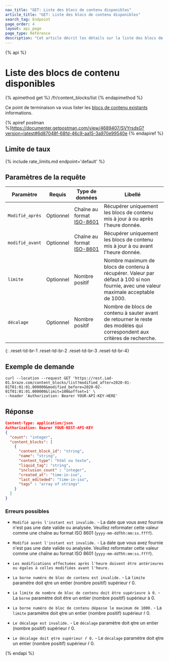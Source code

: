 ```yaml
---
nav_title: "GET: Liste des blocs de contenu disponibles"
article_title: "GET: Liste des blocs de contenu disponibles"
search_tag: Endpoint
page_order: 4
layout: api_page
page_type: Référence
description: "Cet article décrit les détails sur la liste des blocs de contenu disponibles Braze point de terminal."
---
```


{% api %}
# Liste des blocs de contenu disponibles
{% apimethod get %}
/fr/content_blocks/list
{% endapimethod %}

Ce point de terminaison va vous lister les [blocs de contenu existants]({{site.baseurl}}/user_guide/engagement_tools/templates_and_media/content_blocks/) informations.

{% apiref postman %}https://documenter.getpostman.com/view/4689407/SVYrsdsG?version=latest#6d87048f-68fd-46c9-aa15-3a970e99540e {% endapiref %}

## Limite de taux

{% include rate_limits.md endpoint='default' %}

## Paramètres de la requête

| Paramètre       | Requis    | Type de données                                                     | Libellé                                                                                                                              |
| --------------- | --------- | ------------------------------------------------------------------- | ------------------------------------------------------------------------------------------------------------------------------------ |
| `Modifié_après` | Optionnel | Chaîne au format [ISO-8601](https://en.wikipedia.org/wiki/ISO_8601) | Récupérer uniquement les blocs de contenu mis à jour à ou après l'heure donnée.                                                      |
| `modifié_avant` | Optionnel | Chaîne au format [ISO-8601](https://en.wikipedia.org/wiki/ISO_8601) | Récupérer uniquement les blocs de contenu mis à jour à ou avant l'heure donnée.                                                      |
| `limite`        | Optionnel | Nombre positif                                                      | Nombre maximum de blocs de contenu à récupérer. Valeur par défaut à 100 si non fournie, avec une valeur maximale acceptable de 1000. |
| `décalage`      | Optionnel | Nombre positif                                                      | Nombre de blocs de contenu à sauter avant de retourner le reste des modèles qui correspondent aux critères de recherche.             |
{: .reset-td-br-1 .reset-td-br-2 .reset-td-br-3  .reset-td-br-4}

## Exemple de demande
```
curl --location --request GET 'https://rest.iad-01.braze.com/content_blocks/list?modified_after=2020-01-01T01:01:01.000000&modified_before=2020-02-01T01:01:01.000000&limit=100&offset=1' \
--header 'Authorization: Bearer YOUR-API-KEY-HERE'
```

## Réponse

```json
Content-Type: application/json
Authorization: Bearer YOUR-REST-API-KEY
{
  "count": "integer",
  "content_blocks": [
    {
      "content_block_id": "string",
      "name": "string",
      "content_type": "html ou texte",
      "liquid_tag": "string",
      "inclusion_count" : "integer",
      "created_at": "time-in-iso",
      "last_editeded": "time-in-iso",
      "tags" : "array of strings"
    }
  ]
}
```

### Erreurs possibles
- `Modifié après l'instant est invalide.` - La date que vous avez fournie n'est pas une date valide ou analysée. Veuillez reformater cette valeur comme une chaîne au format ISO 8601 (`yyyy-mm-ddThh:mm:ss.ffff`).

- `Modifié avant l'instant est invalide.` - La date que vous avez fournie n'est pas une date valide ou analysée. Veuillez reformater cette valeur comme une chaîne au format ISO 8601 (`yyyy-mm-ddThh:mm:ss.ffff`).

- `Les modifications effectuées après l'heure doivent être antérieures ou égales à celles modifiées avant l'heure.`

- `La borne numéro de bloc de contenu est invalide.` - La `limite` paramètre doit ętre un entier (nombre positif) supérieur ŕ 0.

- `La limite de nombre de bloc de contenu doit être supérieure à 0.` - La `borne` paramètre doit être un entier (nombre positif) supérieur à 0.

- `La borne numéro de bloc de contenu dépasse le maximum de 1000.` - La `limite` paramètre doit ętre un entier (nombre positif) supérieur ŕ 0.

- `Le décalage est invalide.` - Le `décalage` paramètre doit ętre un entier (nombre positif) supérieur ŕ 0.

- `Le décalage doit ętre supérieur ŕ 0.` - Le `décalage` paramètre doit ętre un entier (nombre positif) supérieur ŕ 0.

{% endapi %}
